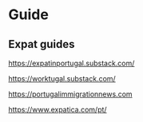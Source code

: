 # Guide

## Expat guides

https://expatinportugal.substack.com/

https://worktugal.substack.com/

https://portugalimmigrationnews.com

https://www.expatica.com/pt/